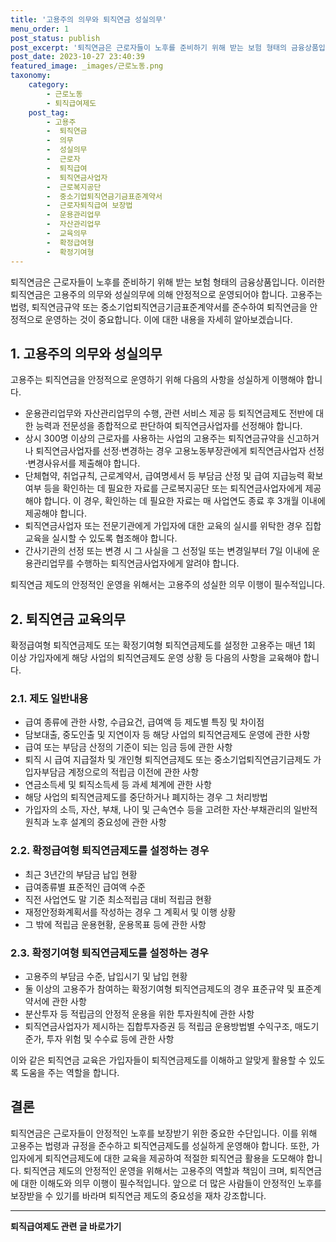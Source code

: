 ```yaml
---
title: '고용주의 의무와 퇴직연금 성실의무'
menu_order: 1
post_status: publish
post_excerpt: '퇴직연금은 근로자들이 노후를 준비하기 위해 받는 보험 형태의 금융상품입니다. 이러한 퇴직연금은 고용주의 의무와 성실의무에 의해 안정적으로 운영되어야 합니다. 고용주는 법령, 퇴직연금규약 또는 중소기업퇴직연금기금표준계약서를 준수하여 퇴직연금을 안정적으로 운영하는 것이 중요합니다. 이에 대한 내용을 자세히 알아보겠습니다.'
post_date: 2023-10-27 23:40:39
featured_image: _images/근로노동.png
taxonomy:
    category:
        - 근로노동
        - 퇴직급여제도
    post_tag:
        - 고용주
        -  퇴직연금
        -  의무
        -  성실의무
        -  근로자
        -  퇴직급여
        -  퇴직연금사업자
        -  근로복지공단
        -  중소기업퇴직연금기금표준계약서
        -  근로자퇴직급여 보장법
        -  운용관리업무
        -  자산관리업무
        -  교육의무
        -  확정급여형
        -  확정기여형
---
```



퇴직연금은 근로자들이 노후를 준비하기 위해 받는 보험 형태의 금융상품입니다. 이러한 퇴직연금은 고용주의 의무와 성실의무에 의해 안정적으로 운영되어야 합니다. 고용주는 법령, 퇴직연금규약 또는 중소기업퇴직연금기금표준계약서를 준수하여 퇴직연금을 안정적으로 운영하는 것이 중요합니다. 이에 대한 내용을 자세히 알아보겠습니다.

## 1. 고용주의 의무와 성실의무

고용주는 퇴직연금을 안정적으로 운영하기 위해 다음의 사항을 성실하게 이행해야 합니다.

- 운용관리업무와 자산관리업무의 수행, 관련 서비스 제공 등 퇴직연금제도 전반에 대한 능력과 전문성을 종합적으로 판단하여 퇴직연금사업자를 선정해야 합니다.
- 상시 300명 이상의 근로자를 사용하는 사업의 고용주는 퇴직연금규약을 신고하거나 퇴직연금사업자를 선정·변경하는 경우 고용노동부장관에게 퇴직연금사업자 선정·변경사유서를 제출해야 합니다.
- 단체협약, 취업규칙, 근로계약서, 급여명세서 등 부담금 산정 및 급여 지급능력 확보 여부 등을 확인하는 데 필요한 자료를 근로복지공단 또는 퇴직연금사업자에게 제공해야 합니다. 이 경우, 확인하는 데 필요한 자료는 매 사업연도 종료 후 3개월 이내에 제공해야 합니다.
- 퇴직연금사업자 또는 전문기관에게 가입자에 대한 교육의 실시를 위탁한 경우 집합교육을 실시할 수 있도록 협조해야 합니다.
- 간사기관의 선정 또는 변경 시 그 사실을 그 선정일 또는 변경일부터 7일 이내에 운용관리업무를 수행하는 퇴직연금사업자에게 알려야 합니다.

퇴직연금 제도의 안정적인 운영을 위해서는 고용주의 성실한 의무 이행이 필수적입니다.

## 2. 퇴직연금 교육의무

확정급여형 퇴직연금제도 또는 확정기여형 퇴직연금제도를 설정한 고용주는 매년 1회 이상 가입자에게 해당 사업의 퇴직연금제도 운영 상황 등 다음의 사항을 교육해야 합니다.

### 2.1. 제도 일반내용

- 급여 종류에 관한 사항, 수급요건, 급여액 등 제도별 특징 및 차이점
- 담보대출, 중도인출 및 지연이자 등 해당 사업의 퇴직연금제도 운영에 관한 사항
- 급여 또는 부담금 산정의 기준이 되는 임금 등에 관한 사항
- 퇴직 시 급여 지급절차 및 개인형 퇴직연금제도 또는 중소기업퇴직연금기금제도 가입자부담금 계정으로의 적립금 이전에 관한 사항
- 연금소득세 및 퇴직소득세 등 과세 체계에 관한 사항
- 해당 사업의 퇴직연금제도를 중단하거나 폐지하는 경우 그 처리방법
- 가입자의 소득, 자산, 부채, 나이 및 근속연수 등을 고려한 자산·부채관리의 일반적 원칙과 노후 설계의 중요성에 관한 사항

### 2.2. 확정급여형 퇴직연금제도를 설정하는 경우

- 최근 3년간의 부담금 납입 현황
- 급여종류별 표준적인 급여액 수준
- 직전 사업연도 말 기준 최소적립금 대비 적립금 현황
- 재정안정화계획서를 작성하는 경우 그 계획서 및 이행 상황
- 그 밖에 적립금 운용현황, 운용목표 등에 관한 사항

### 2.3. 확정기여형 퇴직연금제도를 설정하는 경우

- 고용주의 부담금 수준, 납입시기 및 납입 현황
- 둘 이상의 고용주가 참여하는 확정기여형 퇴직연금제도의 경우 표준규약 및 표준계약서에 관한 사항
- 분산투자 등 적립금의 안정적 운용을 위한 투자원칙에 관한 사항
- 퇴직연금사업자가 제시하는 집합투자증권 등 적립금 운용방법별 수익구조, 매도기준가, 투자 위험 및 수수료 등에 관한 사항

이와 같은 퇴직연금 교육은 가입자들이 퇴직연금제도를 이해하고 알맞게 활용할 수 있도록 도움을 주는 역할을 합니다.

## 결론

퇴직연금은 근로자들이 안정적인 노후를 보장받기 위한 중요한 수단입니다. 이를 위해 고용주는 법령과 규정을 준수하고 퇴직연금제도를 성실하게 운영해야 합니다. 또한, 가입자에게 퇴직연금제도에 대한 교육을 제공하여 적절한 퇴직연금 활용을 도모해야 합니다. 퇴직연금 제도의 안정적인 운영을 위해서는 고용주의 역할과 책임이 크며, 퇴직연금에 대한 이해도와 의무 이행이 필수적입니다. 앞으로 더 많은 사람들이 안정적인 노후를 보장받을 수 있기를 바라며 퇴직연금 제도의 중요성을 재차 강조합니다.
<!-- wp:separator -->
<hr class="wp-block-separator has-alpha-channel-opacity"/>
<!-- /wp:separator -->

<!-- wp:group {"backgroundColor":"base","layout":{"type":"constrained"}} -->
<div class="wp-block-group has-base-background-color has-background"><!-- wp:paragraph {"align":"center","fontSize":"medium"} -->
<p class="has-text-align-center has-large-font-size"><strong>퇴직급여제도 관련 글 바로가기</strong></p>
<!-- /wp:paragraph -->


<!-- wp:latest-posts
{"categories":[{"id":12695,"count":19,"description":"","link":"https://uknowlaw.com/category/%ed%87%b4%ec%a7%81%ea%b8%89%ec%97%ac%ec%a0%9c%eb%8f%84/","name":"퇴직급여제도","slug":"퇴직급여제도","taxonomy":"category","parent":0,"meta":[],"_links":{"self":[{"href":"https://uknowlaw.com/wp-json/wp/v2/categories/12695"}],"collection":[{"href":"https://uknowlaw.com/wp-json/wp/v2/categories"}],"about":[{"href":"https://uknowlaw.com/wp-json/wp/v2/taxonomies/category"}],"wp:post_type":[{"href":"https://uknowlaw.com/wp-json/wp/v2/posts?categories=12695"}],"curies":[{"name":"wp","href":"https://api.w.org/{rel}","templated":true}]}}],"postsToShow":100,"excerptLength":28,"postLayout":"grid","columns":2,"featuredImageAlign":"left","featuredImageSizeSlug":"large","fontSize":"small"} /--></div>
<!-- /wp:group -->